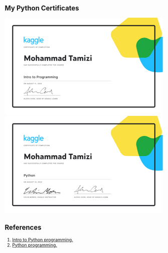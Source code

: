 ## My Python Certificates

![Python Certificate 1](./Mohammad%20Tamizi%20-%20Intro%20to%20Programming.png)
![Python Certificate 2](./Mohammad%20Tamizi%20-%20Python.png)

## References
1. [Intro to Python programming.](https://www.kaggle.com/learn/certification/mohammadtamizi/intro-to-programming)
2. [Python programming.](https://www.kaggle.com/learn/certification/mohammadtamizi/python)
